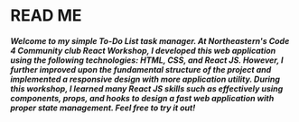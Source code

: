 # READ ME #

##### Welcome to my simple To-Do List task manager. At Northeastern's Code 4 Community club React Workshop, I developed this web application using the following technologies: HTML, CSS, and React JS. However, I further improved upon the fundamental structure of the project and implemented a responsive design with more application utility. During this workshop, I learned many React JS skills such as effectively using components, props, and hooks to design a fast web application with proper state management. Feel free to try it out! #####
